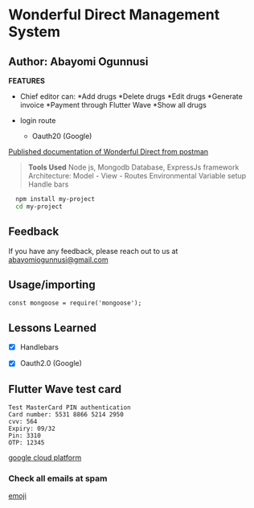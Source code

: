 # Wonderful Direct Management System
## Author: Abayomi Ogunnusi

**FEATURES**
* Chief editor can:
    *Add drugs
    *Delete drugs
    *Edit drugs
    *Generate invoice
    *Payment through Flutter Wave
    *Show all drugs


* login route
    * Oauth20 (Google)
    

[Published documentation of Wonderful Direct from postman](https://documenter.getpostman.com/view/15544476/TzeRqAMB)

> **Tools Used**
>Node js,
>Mongodb Database,
>ExpressJs framework
>Architecture: Model - View - Routes
>Environmental Variable setup
>Handle bars

```bash 
  npm install my-project
  cd my-project
```

## Feedback

If you have any feedback, please reach out to us at abayomiogunnusi@gmail.com

## Usage/importing

```importing 3rd party packages
const mongoose = require('mongoose');
```

## Lessons Learned

- [x] Handlebars
- [x] Oauth2.0 (Google)



## Flutter Wave test card

```
Test MasterCard PIN authentication
Card number: 5531 8866 5214 2950
cvv: 564
Expiry: 09/32
Pin: 3310
OTP: 12345
```


[google cloud platform](https://console.cloud.google.com)

### Check all emails at spam

  <!-- CKEDITOR.replace('body', {plugins: 'wysiwgarea, toolbar, basicstyles, link'
}) -->

[emoji](https://getemoji.com/)


